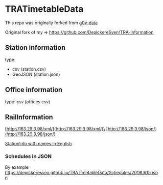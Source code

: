 # TRATimetableData

This repo was originally forked from [g0v-data](https://github.com/g0v-data/railway)

Original fork of my => https://github.com/DepickereSven/TRA-Information

## Station information

type: 
- csv (station.csv)
- GeoJSON (station.json)

## Office information

type: csv (offices.csv)

## RailInformation


[http://163.29.3.98/xml/](http://163.29.3.98/xml/)\
[http://163.29.3.98/json/](http://163.29.3.98/json/)



[StationInfo with names in English](https://depickeresven.github.io/TRATimetableData/stationInfo.json)

### Schedules in JSON 

By example https://depickeresven.github.io/TRATimetableData/Schedules/20190615.json
